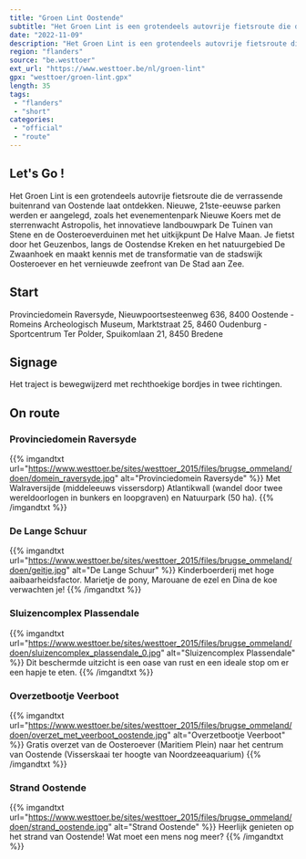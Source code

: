 ```yaml
---
title: "Groen Lint Oostende"
subtitle: "Het Groen Lint is een grotendeels autovrije fietsroute die de verrassende buitenrand van Oostende laat ontdekken"
date: "2022-11-09"
description: "Het Groen Lint is een grotendeels autovrije fietsroute die de verrassende buitenrand van Oostende laat ontdekken"
region: "flanders"
source: "be.westtoer"
ext_url: "https://www.westtoer.be/nl/groen-lint"
gpx: "westtoer/groen-lint.gpx"
length: 35
tags:
 - "flanders"
 - "short"
categories:
 - "official"
 - "route"
---
```


## Let's Go ! 

Het Groen Lint is een grotendeels autovrije fietsroute die de verrassende buitenrand van Oostende laat ontdekken. Nieuwe, 21ste-eeuwse parken werden er aangelegd, zoals het evenementenpark Nieuwe Koers met de sterrenwacht Astropolis, het innovatieve landbouwpark De Tuinen van Stene en de Oosteroeverduinen met het uitkijkpunt De Halve Maan. Je fietst door het Geuzenbos, langs de Oostendse Kreken en het natuurgebied De Zwaanhoek en maakt kennis met de transformatie van de stadswijk Oosteroever en het vernieuwde zeefront van De Stad aan Zee.

## Start

Provinciedomein Raversyde, Nieuwpoortsesteenweg 636, 8400 Oostende - Romeins Archeologisch Museum, Marktstraat 25, 8460 Oudenburg - Sportcentrum Ter Polder, Spuikomlaan 21, 8450 Bredene

## Signage

Het traject is bewegwijzerd met rechthoekige bordjes in twee richtingen.

## On route

### Provinciedomein Raversyde

{{% imgandtxt url="https://www.westtoer.be/sites/westtoer_2015/files/brugse_ommeland/doen/domein_raversyde.jpg" alt="Provinciedomein Raversyde" %}}
Met Walraversijde (middeleeuws vissersdorp) Atlantikwall (wandel door twee wereldoorlogen in bunkers en loopgraven) en Natuurpark (50 ha).
{{% /imgandtxt %}}

### De Lange Schuur

{{% imgandtxt url="https://www.westtoer.be/sites/westtoer_2015/files/brugse_ommeland/doen/geitje.jpg" alt="De Lange Schuur" %}}
Kinderboerderij met hoge aaibaarheidsfactor. Marietje de pony, Marouane de ezel en Dina de koe verwachten je!
{{% /imgandtxt %}}

### Sluizencomplex Plassendale

{{% imgandtxt url="https://www.westtoer.be/sites/westtoer_2015/files/brugse_ommeland/doen/sluizencomplex_plassendale_0.jpg" alt="Sluizencomplex Plassendale" %}}
Dit beschermde uitzicht is een oase van rust en een ideale stop om er een hapje te eten.
{{% /imgandtxt %}}

### Overzetbootje Veerboot

{{% imgandtxt url="https://www.westtoer.be/sites/westtoer_2015/files/brugse_ommeland/doen/overzet_met_veerboot_oostende.jpg" alt="Overzetbootje Veerboot" %}}
Gratis overzet van de Oosteroever (Maritiem Plein) naar het centrum van Oostende (Visserskaai ter hoogte van Noordzeeaquarium)
{{% /imgandtxt %}}

### Strand Oostende

{{% imgandtxt url="https://www.westtoer.be/sites/westtoer_2015/files/brugse_ommeland/doen/strand_oostende.jpg" alt="Strand Oostende" %}}
Heerlijk genieten op het strand van Oostende! Wat moet een mens nog meer?
{{% /imgandtxt %}}


